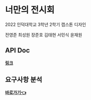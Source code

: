 # 너만의 전시회
2022 인덕대학교 3학년 2학기 캡스톤 디자인

전영준
최성원
장준호
김태현 
서민식
윤재원

## API Doc
[**링크**](https://github.com/Induk-Capstone-Culture-island/.github/your_exhibition_API.html)

## 요구사항 분석
[**바로가기👈**](https://github.com/Induk-Capstone-Culture-island/.github#%EC%9A%94%EA%B5%AC%EC%82%AC%ED%95%AD-%EB%B6%84%EC%84%9D)
